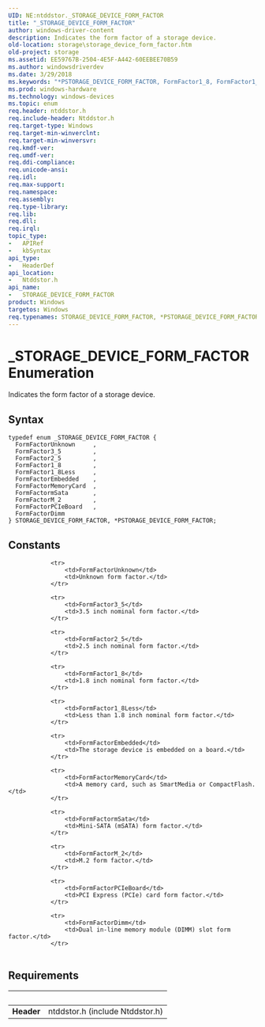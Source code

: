 ```yaml
---
UID: NE:ntddstor._STORAGE_DEVICE_FORM_FACTOR
title: "_STORAGE_DEVICE_FORM_FACTOR"
author: windows-driver-content
description: Indicates the form factor of a storage device.
old-location: storage\storage_device_form_factor.htm
old-project: storage
ms.assetid: EE59767B-2504-4E5F-A442-60EEBEE70B59
ms.author: windowsdriverdev
ms.date: 3/29/2018
ms.keywords: "*PSTORAGE_DEVICE_FORM_FACTOR, FormFactor1_8, FormFactor1_8Less, FormFactor2_5, FormFactor3_5, FormFactorDimm, FormFactorEmbedded, FormFactorM_2, FormFactorMemoryCard, FormFactorPCIeBoard, FormFactorUnknown, FormFactormSata, PSTORAGE_DEVICE_FORM_FACTOR, PSTORAGE_DEVICE_FORM_FACTOR enumeration pointer [Storage Devices], STORAGE_DEVICE_FORM_FACTOR, STORAGE_DEVICE_FORM_FACTOR enumeration [Storage Devices], _STORAGE_DEVICE_FORM_FACTOR, ntddstor/FormFactor1_8, ntddstor/FormFactor1_8Less, ntddstor/FormFactor2_5, ntddstor/FormFactor3_5, ntddstor/FormFactorDimm, ntddstor/FormFactorEmbedded, ntddstor/FormFactorM_2, ntddstor/FormFactorMemoryCard, ntddstor/FormFactorPCIeBoard, ntddstor/FormFactorUnknown, ntddstor/FormFactormSata, ntddstor/PSTORAGE_DEVICE_FORM_FACTOR, ntddstor/STORAGE_DEVICE_FORM_FACTOR, storage.storage_device_form_factor"
ms.prod: windows-hardware
ms.technology: windows-devices
ms.topic: enum
req.header: ntddstor.h
req.include-header: Ntddstor.h
req.target-type: Windows
req.target-min-winverclnt: 
req.target-min-winversvr: 
req.kmdf-ver: 
req.umdf-ver: 
req.ddi-compliance: 
req.unicode-ansi: 
req.idl: 
req.max-support: 
req.namespace: 
req.assembly: 
req.type-library: 
req.lib: 
req.dll: 
req.irql: 
topic_type:
-	APIRef
-	kbSyntax
api_type:
-	HeaderDef
api_location:
-	Ntddstor.h
api_name:
-	STORAGE_DEVICE_FORM_FACTOR
product: Windows
targetos: Windows
req.typenames: STORAGE_DEVICE_FORM_FACTOR, *PSTORAGE_DEVICE_FORM_FACTOR
---
```


# _STORAGE_DEVICE_FORM_FACTOR Enumeration
Indicates the form factor of a storage device.

## Syntax
```
typedef enum _STORAGE_DEVICE_FORM_FACTOR {
  FormFactorUnknown     ,
  FormFactor3_5         ,
  FormFactor2_5         ,
  FormFactor1_8         ,
  FormFactor1_8Less     ,
  FormFactorEmbedded    ,
  FormFactorMemoryCard  ,
  FormFactormSata       ,
  FormFactorM_2         ,
  FormFactorPCIeBoard   ,
  FormFactorDimm
} STORAGE_DEVICE_FORM_FACTOR, *PSTORAGE_DEVICE_FORM_FACTOR;
```

## Constants

<table>
            
                <tr>
                    <td>FormFactorUnknown</td>
                    <td>Unknown form factor.</td>
                </tr>
            
                <tr>
                    <td>FormFactor3_5</td>
                    <td>3.5 inch nominal form factor.</td>
                </tr>
            
                <tr>
                    <td>FormFactor2_5</td>
                    <td>2.5 inch nominal form factor.</td>
                </tr>
            
                <tr>
                    <td>FormFactor1_8</td>
                    <td>1.8 inch nominal form factor.</td>
                </tr>
            
                <tr>
                    <td>FormFactor1_8Less</td>
                    <td>Less than 1.8 inch nominal form factor.</td>
                </tr>
            
                <tr>
                    <td>FormFactorEmbedded</td>
                    <td>The storage device is embedded on a board.</td>
                </tr>
            
                <tr>
                    <td>FormFactorMemoryCard</td>
                    <td>A memory card, such as SmartMedia or CompactFlash.</td>
                </tr>
            
                <tr>
                    <td>FormFactormSata</td>
                    <td>Mini-SATA (mSATA) form factor.</td>
                </tr>
            
                <tr>
                    <td>FormFactorM_2</td>
                    <td>M.2 form factor.</td>
                </tr>
            
                <tr>
                    <td>FormFactorPCIeBoard</td>
                    <td>PCI Express (PCIe) card form factor.</td>
                </tr>
            
                <tr>
                    <td>FormFactorDimm</td>
                    <td>Dual in-line memory module (DIMM) slot form factor.</td>
                </tr>
</table>


## Requirements
| &nbsp; | &nbsp; |
| ---- |:---- |
| **Header** | ntddstor.h (include Ntddstor.h) |